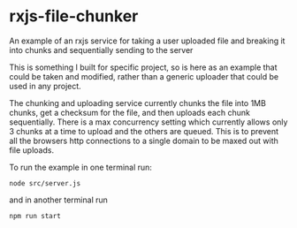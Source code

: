 # rxjs-file-chunker
An example of an rxjs service for taking a user uploaded file and breaking it into chunks and sequentially sending to the server

This is something I built for specific project, so is here as an example that could be taken and modified, rather than a generic uploader that could be used in any project.

The chunking and uploading service currently chunks the file into 1MB chunks, get a checksum for the file, and then uploads each chunk sequentially. There is a max concurrency setting which currently allows only 3 chunks at a time to upload and the others are queued. This is to prevent all the browsers http connections to a single domain to be maxed out with file uploads.

To run the example in one terminal run:

```
node src/server.js
```

and in another terminal run

```
npm run start
```
